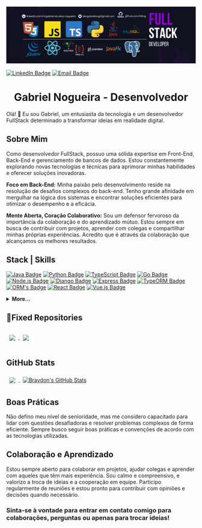 [![Gabriel's GitHub Banner](./BannerGitHub.png)](https://www.linkedin.com/in/gabriel-da-silva-nogueira/)

[![LinkedIn Badge](https://img.shields.io/badge/LinkedIn-Profile-informational?style=flat&logo=linkedin&logoColor=white&color=0D76A8)](https://www.linkedin.com/in/gabriel-da-silva-nogueira)
[![Email Badge](https://img.shields.io/badge/Email-devagabrielnog%40gmail.com-informational?style=flat&logo=gmail&logoColor=white&color=4285F4)](mailto:devagabrielnog@gmail.com)

<h1 align="center"><b>Gabriel Nogueira - Desenvolvedor</b></h1>
Olá! 👋 Eu sou Gabriel, um entusiasta da tecnologia e um desenvolvedor FullStack determinado a transformar ideias em realidade digital.

## Sobre Mim

Como desenvolvedor FullStack, possuo uma sólida expertise em Front-End, Back-End e gerenciamento de bancos de dados. Estou constantemente explorando novas tecnologias e técnicas para aprimorar minhas habilidades e oferecer soluções inovadoras.

**Foco em Back-End:** Minha paixão pelo desenvolvimento reside na resolução de desafios complexos do back-end. Tenho grande afinidade em mergulhar na lógica dos sistemas e encontrar soluções eficientes para otimizar o desempenho e a eficácia.

**Mente Aberta, Coração Colaborativo:** Sou um defensor fervoroso da importância da colaboração e do aprendizado mútuo. Estou sempre em busca de contribuir com projetos, aprender com colegas e compartilhar minhas próprias experiências. Acredito que é através da colaboração que alcançamos os melhores resultados.

## Stack | Skills

[![Java Badge](https://img.shields.io/badge/Java-Code-informational?style=flat&logo=java&logoColor=white&color=007396)](https://www.java.com/)
[![Python Badge](https://img.shields.io/badge/Python-Code-informational?style=flat&logo=python&logoColor=white&color=3776AB)](https://www.python.org/)
[![TypeScript Badge](https://img.shields.io/badge/TypeScript-Code-informational?style=flat&logo=typescript&logoColor=white&color=3178C6)](https://www.typescriptlang.org/)
[![Go Badge](https://img.shields.io/badge/Go-Code-informational?style=flat&logo=go&logoColor=white&color=00ADD8)](https://golang.org/)
[![Node.js Badge](https://img.shields.io/badge/Node.js-Code-informational?style=flat&logo=node.js&logoColor=white&color=339933)](https://nodejs.org/)
[![Django Badge](https://img.shields.io/badge/Django-Code-informational?style=flat&logo=django&logoColor=white&color=092E20)](https://www.djangoproject.com/)
[![Express Badge](https://img.shields.io/badge/Express-Code-informational?style=flat&logo=express&logoColor=white&color=000000)](https://expressjs.com/)
[![TypeORM Badge](https://img.shields.io/badge/TypeORM-Code-informational?style=flat&logo=typeorm&logoColor=white&color=E83524)](https://typeorm.io/)
[![ORM's Badge](https://img.shields.io/badge/ORM's-Code-informational?style=flat&logo=database&logoColor=white&color=008080)](https://en.wikipedia.org/wiki/Object-relational_mapping)
[![React Badge](https://img.shields.io/badge/React-Code-informational?style=flat&logo=react&logoColor=white&color=61DAFB)](https://reactjs.org/)
[![Vue.js Badge](https://img.shields.io/badge/Vue.js-Code-informational?style=flat&logo=vue.js&logoColor=white&color=4FC08D)](https://vuejs.org/)

<details>
<summary><b>More...</b></summary>

[![HTML Badge](https://img.shields.io/badge/HTML-Code-informational?style=flat&logo=html5&logoColor=white&color=E34F26)](https://developer.mozilla.org/en-US/docs/Web/HTML)
[![CSS Badge](https://img.shields.io/badge/CSS-Code-informational?style=flat&logo=css3&logoColor=white&color=1572B6)](https://developer.mozilla.org/en-US/docs/Web/CSS)
[![JavaScript Badge](https://img.shields.io/badge/JavaScript-Code-informational?style=flat&logo=javascript&logoColor=white&color=F7DF1E)](https://developer.mozilla.org/en-US/docs/Web/JavaScript)
[![jQuery Badge](https://img.shields.io/badge/jQuery-Code-informational?style=flat&logo=jquery&logoColor=white&color=0769AD)](https://jquery.com/)
[![MySQL Badge](https://img.shields.io/badge/MySQL-Code-informational?style=flat&logo=mysql&logoColor=white&color=4479A1)](https://www.mysql.com/)
[![MariaDB Badge](https://img.shields.io/badge/MariaDB-Code-informational?style=flat&logo=mariadb&logoColor=white&color=003545)](https://mariadb.org/)
[![PostgreSQL Badge](https://img.shields.io/badge/PostgreSQL-Code-informational?style=flat&logo=postgresql&logoColor=white&color=336791)](https://www.postgresql.org/)
[![MongoDB Badge](https://img.shields.io/badge/MongoDB-Code-informational?style=flat&logo=mongodb&logoColor=white&color=47A248)](https://www.mongodb.com/)
[![Git Badge](https://img.shields.io/badge/Git-Code-informational?style=flat&logo=git&logoColor=white&color=F05032)](https://git-scm.com/)
[![Docker Badge](https://img.shields.io/badge/Docker-Code-informational?style=flat&logo=docker&logoColor=white&color=2496ED)](https://www.docker.com/)
[![Pandas Badge](https://img.shields.io/badge/Pandas-Code-informational?style=flat&logo=pandas&logoColor=white&color=150458)](https://pandas.pydata.org/)
[![JavaFX Badge](https://img.shields.io/badge/JavaFX-Code-informational?style=flat&logo=java&logoColor=white&color=007396)](https://openjfx.io/)
</details>

<h2>📌Fixed Repositories</h2>

<a href="https://github.com/N0og/Marketplace_Imobiliario">
  <img align="center" style="margin:1rem 0.5rem" src="https://github-readme-stats.vercel.app/api/pin/?username=N0og&repo=Marketplace_Imobiliario&title_color=ffffff&text_color=c9cacc&icon_color=4AB197&bg_color=1A2B34" />
</a>

<a href="https://github.com/N0og/Painel_eSUS">
  <img align="center" style="margin:0.5rem" src="https://github-readme-stats.vercel.app/api/pin/?username=N0og&repo=Painel_eSUS&title_color=ffffff&text_color=c9cacc&icon_color=4AB197&bg_color=1A2B34" />
</a>

<h2>GitHub Stats</h2>

<a href="https://github.com/N0og">
  <img align="center" style="margin:0.5rem" src="https://github-readme-stats.vercel.app/api/top-langs/?username=N0og&hide=html,css&title_color=ffffff&text_color=c9cacc&icon_color=4AB197&bg_color=1A2B34" />
</a>

<a href="https://github.com/N0og">
  <img align="center" style="margin:0.5rem" src="https://github-readme-stats.vercel.app/api?username=N0og&show_icons=true&line_height=27&count_private=true&title_color=ffffff&text_color=c9cacc&icon_color=4AB097&bg_color=1A2B34" alt="Braydon's GitHub Stats" />
</a>


## Boas Práticas 
Não defino meu nível de senioridade, mas me considero capacitado para lidar com questões desafiadoras e resolver problemas complexos de forma eficiente. Sempre busco seguir boas práticas e convenções de acordo com as tecnologias utilizadas.

## Colaboração e Aprendizado

Estou sempre aberto para colaborar em projetos, ajudar colegas e aprender com aqueles que têm mais experiência. Sou calmo e compreensivo, e valorizo a troca de ideias e a cooperação em equipe. Participo regularmente de reuniões e estou pronto para contribuir com opiniões e decisões quando necessário.


<h3>Sinta-se à vontade para entrar em contato comigo para colaborações, perguntas ou apenas para trocar ideias!</h3>
